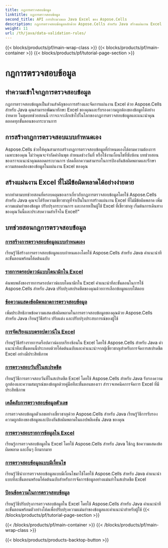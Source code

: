 ```yaml
---
title: กฎการตรวจสอบข้อมูล
linktitle: กฎการตรวจสอบข้อมูล
second_title: API การประมวลผล Java Excel ของ Aspose.Cells
description: กฎการตรวจสอบข้อมูลหลักด้วย Aspose.Cells สำหรับ Java สร้างแผ่นงาน Excel ที่ไม่มีข้อผิดพลาด สำรวจบทช่วยสอนที่ครอบคลุมตอนนี้!
weight: 11
url: /th/java/data-validation-rules/
---
```


{{< blocks/products/pf/main-wrap-class >}}
{{< blocks/products/pf/main-container >}}
{{< blocks/products/pf/tutorial-page-section >}}

# กฎการตรวจสอบข้อมูล


## ทำความเข้าใจกฎการตรวจสอบข้อมูล
กฎการตรวจสอบข้อมูลเป็นส่วนสำคัญของการสร้างและจัดการแผ่นงาน Excel ด้วย Aspose.Cells สำหรับ Java คุณสามารถพัฒนาทักษะ Excel ของคุณและรับรองความถูกต้องของข้อมูลได้อย่างง่ายดาย ในชุดบทช่วยสอนนี้ เราจะเจาะลึกเข้าไปในโลกของกฎการตรวจสอบข้อมูลและแนะนำคุณตลอดทุกขั้นตอนของกระบวนการ

## การสร้างกฎการตรวจสอบแบบกำหนดเอง
Aspose.Cells ช่วยให้คุณสามารถสร้างกฎการตรวจสอบข้อมูลที่กำหนดเองได้ตามความต้องการเฉพาะของคุณ ไม่ว่าคุณจะจำกัดค่าอินพุต กำหนดช่วงวันที่ หรือใช้งานเงื่อนไขที่ซับซ้อน บทช่วยสอนของเราจะแนะนำคุณตลอดกระบวนการ ปลดล็อกความสามารถในการป้องกันข้อผิดพลาดและรักษาความสอดคล้องของข้อมูลในแผ่นงาน Excel ของคุณ

## สร้างแผ่นงาน Excel ที่ไม่มีข้อผิดพลาดได้อย่างง่ายดาย
หากทำตามบทช่วยสอนที่ครอบคลุมของเราเกี่ยวกับกฎการตรวจสอบข้อมูลโดยใช้ Aspose.Cells สำหรับ Java คุณจะได้รับความเชี่ยวชาญที่จำเป็นในการสร้างแผ่นงาน Excel ที่ไม่มีข้อผิดพลาด เพิ่มความแม่นยำของข้อมูล ปรับปรุงกระบวนการ และกลายเป็นผู้ใช้ Excel ที่เชี่ยวชาญ เริ่มต้นการเดินทางของคุณวันนี้และประสบความสำเร็จใน Excel!"

## บทช่วยสอนกฎการตรวจสอบข้อมูล
### [การสร้างการตรวจสอบข้อมูลแบบกำหนดเอง](./creating-custom-data-validation/)
เรียนรู้วิธีสร้างการตรวจสอบข้อมูลแบบกำหนดเองโดยใช้ Aspose.Cells สำหรับ Java คำแนะนำทีละขั้นตอนพร้อมโค้ดต้นฉบับ
### [รายการดรอปดาวน์แบบไดนามิกใน Excel](./dynamic-dropdown-lists-in-excel/)
ค้นพบพลังของรายการดรอปดาวน์แบบไดนามิกใน Excel คำแนะนำทีละขั้นตอนในการใช้ Aspose.Cells สำหรับ Java ปรับปรุงสเปรดชีตของคุณด้วยการเลือกข้อมูลแบบโต้ตอบ
### [ข้อความแสดงข้อผิดพลาดการตรวจสอบข้อมูล](./data-validation-error-messages/)
เพิ่มประสิทธิภาพข้อความแสดงข้อผิดพลาดในการตรวจสอบข้อมูลของคุณด้วย Aspose.Cells สำหรับ Java เรียนรู้วิธีสร้าง ปรับแต่ง และปรับปรุงประสบการณ์ของผู้ใช้
### [การจัดเรียงแบบดรอปดาวน์ใน Excel](./cascading-dropdowns-in-excel/)
เรียนรู้วิธีสร้างรายการดร็อปดาวน์แบบเรียงซ้อนใน Excel โดยใช้ Aspose.Cells สำหรับ Java คำแนะนำทีละขั้นตอนนี้ประกอบด้วยโค้ดต้นฉบับและคำแนะนำจากผู้เชี่ยวชาญสำหรับการจัดการสเปรดชีต Excel อย่างมีประสิทธิภาพ
### [การตรวจสอบวันที่ในสเปรดชีต](./date-validation-in-spreadsheets/)
เรียนรู้วิธีการตรวจสอบวันที่ในสเปรดชีต Excel โดยใช้ Aspose.Cells สำหรับ Java รับรองความถูกต้องและความสมบูรณ์ของข้อมูลด้วยคู่มือทีละขั้นตอนของเรา สำรวจเทคนิคการจัดการ Excel ที่มีประสิทธิภาพ
### [เคล็ดลับการตรวจสอบข้อมูลตัวเลข](./numeric-data-validation-tips/)
การตรวจสอบข้อมูลตัวเลขอย่างเชี่ยวชาญด้วย Aspose.Cells สำหรับ Java เรียนรู้วิธีการรับรองความถูกต้องของข้อมูลและป้องกันข้อผิดพลาดในแอปพลิเคชัน Java ของคุณ
### [การตรวจสอบรายการข้อมูลใน Excel](./list-data-validation-in-excel/)
เรียนรู้การตรวจสอบข้อมูลใน Excel โดยใช้ Aspose.Cells สำหรับ Java ใช้กฎ ข้อความแสดงข้อผิดพลาด และอื่นๆ อีกมากมาย
### [การตรวจสอบข้อมูลแบบมีเงื่อนไข](./conditional-data-validation/)
เรียนรู้วิธีนำการตรวจสอบข้อมูลแบบมีเงื่อนไขมาใช้โดยใช้ Aspose.Cells สำหรับ Java คำแนะนำแบบทีละขั้นตอนพร้อมโค้ดต้นฉบับสำหรับการจัดการข้อมูลอย่างแม่นยำในสเปรดชีต Excel
### [ป้อนข้อความในการตรวจสอบข้อมูล](./input-message-in-data-validation/)
เรียนรู้วิธีปรับปรุงการตรวจสอบข้อมูลใน Excel โดยใช้ Aspose.Cells สำหรับ Java คำแนะนำทีละขั้นตอนพร้อมตัวอย่างโค้ดเพื่อปรับปรุงความแม่นยำของข้อมูลและคำแนะนำสำหรับผู้ใช้
{{< /blocks/products/pf/tutorial-page-section >}}

{{< /blocks/products/pf/main-container >}}
{{< /blocks/products/pf/main-wrap-class >}}

{{< blocks/products/products-backtop-button >}}
